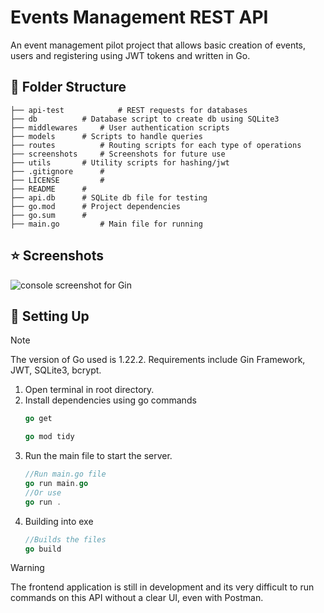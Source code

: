 #  Events Management REST API
 An event management pilot project that allows basic creation of events, users and registering using JWT tokens and written in Go.

## 📁 Folder Structure

```
├── api-test            # REST requests for databases
├── db			# Database script to create db using SQLite3
├── middlewares		# User authentication scripts
├── models		# Scripts to handle queries
├── routes   		# Routing scripts for each type of operations
├── screenshots		# Screenshots for future use
├── utils		# Utility scripts for hashing/jwt
├── .gitignore		# 
├── LICENSE 		#
├── README 		# 
├── api.db 		# SQLite db file for testing
├── go.mod		# Project dependencies
├── go.sum 		# 
├── main.go 		# Main file for running 

```
## ⭐ Screenshots
![console screenshot for Gin](https://github.com/isaacchunn/go-rest-api/blob/main/screenshots/console.png)

## 📌 Setting Up

> [!NOTE]
The version of Go used is 1.22.2. Requirements include Gin Framework, JWT, SQLite3, bcrypt.

1. Open terminal in root directory.
2. Install dependencies using go commands
	```go
	go get
	```
	```go
	go mod tidy
	```
3. Run the main file to start the server.
	```go
	//Run main.go file 
	go run main.go
	//Or use 
	go run .
	```
4. Building into exe
	```go
	//Builds the files
	go build
	```
> [!WARNING]
> The frontend application is still in development and its very difficult to run commands on this API without a clear UI, even with Postman. 



